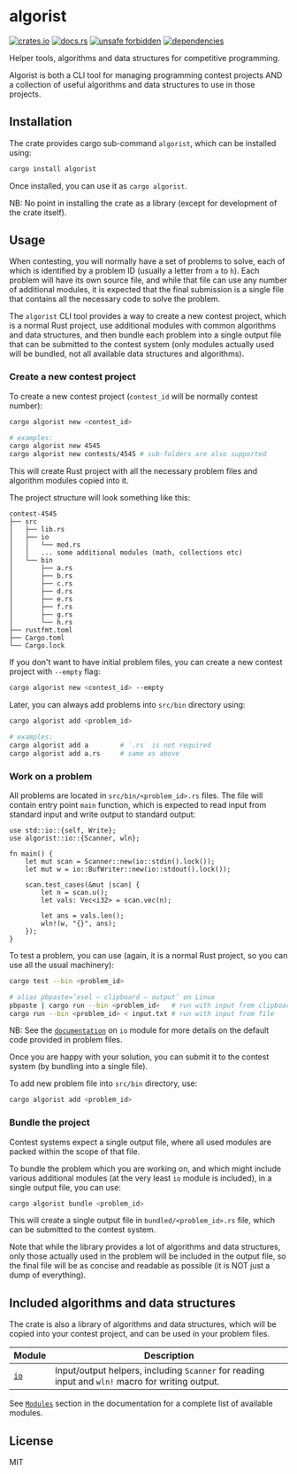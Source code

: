 # algorist

[![crates.io](https://img.shields.io/crates/d/algorist.svg)](https://crates.io/crates/algorist)
[![docs.rs](https://docs.rs/algorist/badge.svg)](https://docs.rs/algorist)
[![unsafe forbidden](https://img.shields.io/badge/unsafe-forbidden-success.svg)](https://github.com/rust-secure-code/safety-dance/)
[![dependencies](https://deps.rs/repo/github/farazdagi/algorist/status.svg)](https://deps.rs/repo/github/farazdagi/algorist)

Helper tools, algorithms and data structures for competitive programming.

Algorist is both a CLI tool for managing programming contest projects AND a collection of useful
algorithms and data structures to use in those projects.

## Installation

The crate provides cargo sub-command `algorist`, which can be installed using:

``` bash
cargo install algorist
```

Once installed, you can use it as `cargo algorist`.

NB: No point in installing the crate as a library (except for development of the crate itself).

## Usage

When contesting, you will normally have a set of problems to solve, each of which is identified by a
problem ID (usually a letter from `a` to `h`). Each problem will have its own source file, and while
that file can use any number of additional modules, it is expected that the final submission is a
single file that contains all the necessary code to solve the problem.

The `algorist` CLI tool provides a way to create a new contest project, which is a normal Rust
project, use additional modules with common algorithms and data structures, and then bundle each
problem into a single output file that can be submitted to the contest system (only modules actually
used will be bundled, not all available data structures and algorithms).

### Create a new contest project

To create a new contest project (`contest_id` will be normally contest number):

``` bash
cargo algorist new <contest_id>

# examples:
cargo algorist new 4545
cargo algorist new contests/4545 # sub-folders are also supported
```

This will create Rust project with all the necessary problem files and algorithm modules copied into
it.

The project structure will look something like this:

``` text
contest-4545
├── src
│   ├── lib.rs
│   ├── io
│   │   └── mod.rs
│   │   ... some additional modules (math, collections etc)
│   └── bin
│       ├── a.rs
│       ├── b.rs
│       ├── c.rs
│       ├── d.rs
│       ├── e.rs
│       ├── f.rs
│       ├── g.rs
│       └── h.rs
├── rustfmt.toml
├── Cargo.toml
└── Cargo.lock

```

If you don't want to have initial problem files, you can create a new contest project with `--empty`
flag:

``` bash
cargo algorist new <contest_id> --empty
```

Later, you can always add problems into `src/bin` directory using:

``` bash
cargo algorist add <problem_id>

# examples:
cargo algorist add a        # `.rs` is not required
cargo algorist add a.rs     # same as above
```

### Work on a problem

All problems are located in `src/bin/<problem_id>.rs` files. The file will contain entry point
`main` function, which is expected to read input from standard input and write output to standard
output:

``` rust, no_run
use std::io::{self, Write};
use algorist::io::{Scanner, wln};

fn main() {
    let mut scan = Scanner::new(io::stdin().lock());
    let mut w = io::BufWriter::new(io::stdout().lock());

    scan.test_cases(&mut |scan| {
        let n = scan.u();
        let vals: Vec<i32> = scan.vec(n);

        let ans = vals.len();
        wln!(w, "{}", ans);
    });
}

```

To test a problem, you can use (again, it is a normal Rust project, so you can use all the usual
machinery):

``` bash
cargo test --bin <problem_id>

# alias pbpaste=’xsel — clipboard — output’ on Linux
pbpaste | cargo run --bin <problem_id>   # run with input from clipboard
cargo run --bin <problem_id> < input.txt # run with input from file
```

NB: See the [`documentation`](https://docs.rs/algorist/latest/algorist/io/) on `io` module for more
details on the default code provided in problem files.

Once you are happy with your solution, you can submit it to the contest system (by bundling into a
single file).

To add new problem file into `src/bin` directory, use:

``` bash
cargo algorist add <problem_id>
```

### Bundle the project

Contest systems expect a single output file, where all used modules are packed within the scope of
that file.

To bundle the problem which you are working on, and which might include various additional modules
(at the very least `io` module is included), in a single output file, you can use:

``` bash
cargo algorist bundle <problem_id>
```

This will create a single output file in `bundled/<problem_id>.rs` file, which can be submitted to
the contest system.

Note that while the library provides a lot of algorithms and data structures, only those actually
used in the problem will be included in the output file, so the final file will be as concise and
readable as possible (it is NOT just a dump of everything).

## Included algorithms and data structures

The crate is also a library of algorithms and data structures, which will be copied into your
contest project, and can be used in your problem files.

| Module | Description |
| --- | --- |
| [`io`](https://docs.rs/algorist/latest/algorist/io/) | Input/output helpers, including `Scanner` for reading input and `wln!` macro for writing output. |

See [`Modules`](https://docs.rs/algorist/latest/algorist/#modules) section in the documentation for
a complete list of available modules.

## License

MIT
